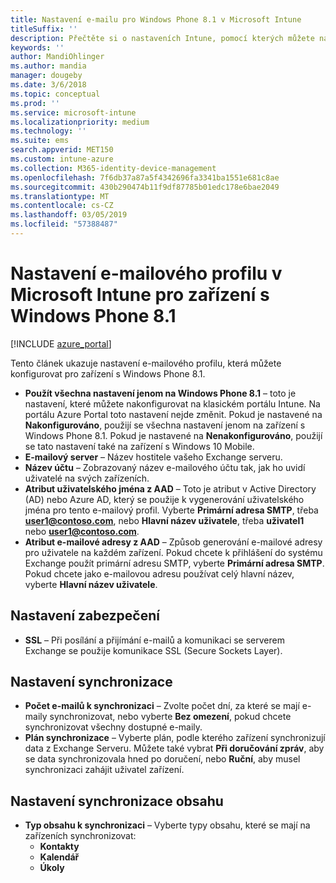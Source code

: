```yaml
---
title: Nastavení e-mailu pro Windows Phone 8.1 v Microsoft Intune
titleSuffix: ''
description: Přečtěte si o nastaveních Intune, pomocí kterých můžete nakonfigurovat připojení e-mailu na zařízeních s Windows Phone 8.1.
keywords: ''
author: MandiOhlinger
ms.author: mandia
manager: dougeby
ms.date: 3/6/2018
ms.topic: conceptual
ms.prod: ''
ms.service: microsoft-intune
ms.localizationpriority: medium
ms.technology: ''
ms.suite: ems
search.appverid: MET150
ms.custom: intune-azure
ms.collection: M365-identity-device-management
ms.openlocfilehash: 7f6db37a87a5f4342696fa3341ba1551e681c8ae
ms.sourcegitcommit: 430b290474b11f9df87785b01edc178e6bae2049
ms.translationtype: MT
ms.contentlocale: cs-CZ
ms.lasthandoff: 03/05/2019
ms.locfileid: "57388487"
---
```

# <a name="email-profile-settings-in-microsoft-intune-for-devices-running-windows-phone-81"></a>Nastavení e-mailového profilu v Microsoft Intune pro zařízení s Windows Phone 8.1

[!INCLUDE [azure_portal](./includes/azure_portal.md)]

Tento článek ukazuje nastavení e-mailového profilu, která můžete konfigurovat pro zařízení s Windows Phone 8.1.


- **Použít všechna nastavení jenom na Windows Phone 8.1** – toto je nastavení, které můžete nakonfigurovat na klasickém portálu Intune. Na portálu Azure Portal toto nastavení nejde změnit. Pokud je nastavené na **Nakonfigurováno**, použijí se všechna nastavení jenom na zařízení s Windows Phone 8.1. Pokud je nastavené na **Nenakonfigurováno**, použijí se tato nastavení také na zařízení s Windows 10 Mobile.
- **E-mailový server** – Název hostitele vašeho Exchange serveru.
- **Název účtu** – Zobrazovaný název e-mailového účtu tak, jak ho uvidí uživatelé na svých zařízeních.
- **Atribut uživatelského jména z AAD** – Toto je atribut v Active Directory (AD) nebo Azure AD, který se použije k vygenerování uživatelského jména pro tento e-mailový profil. Vyberte **Primární adresa SMTP**, třeba **user1@contoso.com**, nebo **Hlavní název uživatele**, třeba **uživatel1** nebo **user1@contoso.com**.
- **Atribut e-mailové adresy z AAD** – Způsob generování e-mailové adresy pro uživatele na každém zařízení. Pokud chcete k přihlášení do systému Exchange použít primární adresu SMTP, vyberte **Primární adresa SMTP**. Pokud chcete jako e-mailovou adresu používat celý hlavní název, vyberte **Hlavní název uživatele**.


## <a name="security-settings"></a>Nastavení zabezpečení

- **SSL** – Při posílání a přijímání e-mailů a komunikaci se serverem Exchange se použije komunikace SSL (Secure Sockets Layer).



## <a name="synchronization-settings"></a>Nastavení synchronizace

- **Počet e-mailů k synchronizaci** – Zvolte počet dní, za které se mají e-maily synchronizovat, nebo vyberte **Bez omezení**, pokud chcete synchronizovat všechny dostupné e-maily.
- **Plán synchronizace** – Vyberte plán, podle kterého zařízení synchronizují data z Exchange Serveru. Můžete také vybrat **Při doručování zpráv**, aby se data synchronizovala hned po doručení, nebo **Ruční**, aby musel synchronizaci zahájit uživatel zařízení.

## <a name="content-sync-settings"></a>Nastavení synchronizace obsahu

- **Typ obsahu k synchronizaci** – Vyberte typy obsahu, které se mají na zařízeních synchronizovat:
    - **Kontakty**
    - **Kalendář**
    - **Úkoly**
